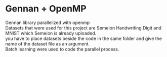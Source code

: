 # Gennan + OpenMP   
Gennan library parallelized with openmp    
Datasets that were used for this project are Semeion Handwriting Digit and MNIST which Semeion is already uploaded.   
you have to place datasets beside the code in the same folder and give the name of the dataset file as an argument.    
Batch learning were used to code the parallel process.    